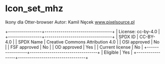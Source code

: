 # Icon_set_mhz

Ikony dla Otter-browser
Autor: Kamil Nęcek
www.pixelsource.pl

+-----------------+----------------------------------+
|                 License: cc-by-4.0                 |
+-----------------+----------------------------------+
| SPDX ID         | CC-BY-4.0                        |
| SPDX Name       | Creative Commons Attribution 4.0 |
| OSI approved    | No                               |
| FSF approved    | No                               |
| OD approved     | Yes                              |
| Current license | No                               |
+-----------------+----------------------------------+
| Eligible        | Yes                              |
+-----------------+----------------------------------+
